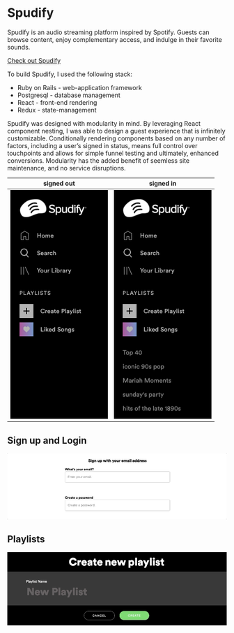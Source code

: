 # Spudify
Spudify is an audio streaming platform inspired by Spotify.  Guests can browse content,  enjoy complementary access, and indulge in their favorite sounds.


[Check out Spudify](https://spudify.herokuapp.com/#/us)

To build Spudify, I used the following stack:
  * Ruby on Rails - web-application framework
  * Postgresql - database management
  * React - front-end rendering
  * Redux - state-management

Spudify was designed with modularity in mind.  By leveraging React component nesting, I was able to design a guest experience that is infinitely customizable.  Conditionally rendering components based on any number of factors, including a user’s signed in status, means full control over touchpoints and allows for simple funnel testing and ultimately, enhanced conversions. Modularity has the added benefit of seemless site maintenance, and no service disruptions.

| signed out | signed in |
| ------------- |:-------------:|
| ![](not_signed_in.png) | ![](signed_in.png)|

## Sign up and Login
![alt text](signup.gif)


## Playlists
![alt text](playlist.gif)

